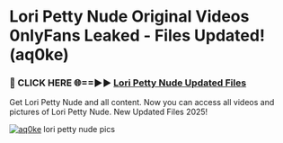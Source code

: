# Lori Petty Nude Original Videos 0nlyFans Leaked - Files Updated! (aq0ke)

<h3>🔴 CLICK HERE 🌐==►► <a href="https://tinyurl.com/4mcuefdz" rel="nofollow">Lori Petty Nude Updated Files</a></h3>

Get Lori Petty Nude and all content. Now you can access all videos and pictures of Lori Petty Nude. New Updated Files 2025!

[![aq0ke](https://i.imgur.com/StAQSOY.gif)](https://tinyurl.com/4mcuefdz)
lori petty nude pics